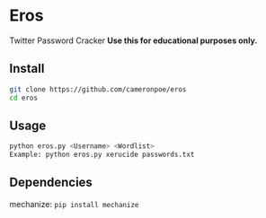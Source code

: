 # Eros
Twitter Password Cracker **Use this for educational purposes only.**

## Install
```bash
git clone https://github.com/cameronpoe/eros
cd eros
```

## Usage
```bash
python eros.py <Username> <Wordlist>
Example: python eros.py xerucide passwords.txt
```

## Dependencies
mechanize: `pip install mechanize`
